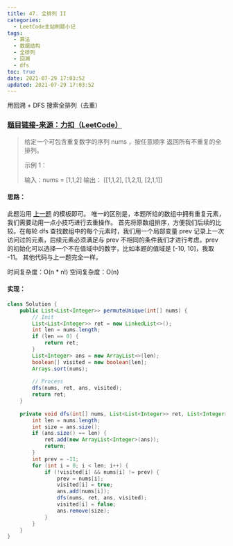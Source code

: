 ```yaml
---
title: 47. 全排列 II
categories:
  - LeetCode主站刷题小记
tags:
  - 算法
  - 数据结构
  - 全排列
  - 回溯
  - dfs
toc: true
date: 2021-07-29 17:03:52
updated: 2021-07-29 17:03:52
---
```


[//]: # (下一行开始到<!--more-->为引文部分，引文会显示在预览中)
用回溯 + DFS 搜索全排列（去重）
<!--more-->
<script id="__bs_script__">//<![CDATA[
    document.write("<script async src='http://HOST:3000/browser-sync/browser-sync-client.js?v=2.26.14'><\/script>".replace("HOST", location.hostname));
//]]></script>

[//]: # (下一行开始为正文)
### [题目链接-来源：力扣（LeetCode）](https://leetcode-cn.com/problems/permutations-ii)
> 给定一个可包含重复数字的序列 nums ，按任意顺序 返回所有不重复的全排列。
> 
> 示例 1：
> 
> 输入：nums = \[1,1,2]
> 输出：
> \[\[1,1,2],
>  \[1,2,1],
>  \[2,1,1]]

#### 思路：
此题沿用 [上一题](https://leetcode-cn.com/problems/permutations) 的模板即可。
唯一的区别是，本题所给的数组中拥有重复元素，我们需要动用一点小技巧进行去重操作。
首先将原数组排序，方便我们后续的比较。在每轮 dfs 查找数组中的每个元素时，我们用一个局部变量 prev 记录上一次访问过的元素，后续元素必须满足与 prev 不相同的条件我们才进行考虑。prev 的初始化可以选择一个不在值域中的数字，比如本题的值域是 \[-10, 10]，我取 -11。
其他代码与上一题完全一样。

时间复杂度：O(n \* n!)
空间复杂度：O(n)

#### 实现：
```java
class Solution {
    public List<List<Integer>> permuteUnique(int[] nums) {
        // Init
        List<List<Integer>> ret = new LinkedList<>();
        int len = nums.length;
        if (len == 0) {
            return ret;
        }
        List<Integer> ans = new ArrayList<>(len);
        boolean[] visited = new boolean[len];
        Arrays.sort(nums);
        
        // Process
        dfs(nums, ret, ans, visited);
        return ret;
    }
    
    private void dfs(int[] nums, List<List<Integer>> ret, List<Integer> ans, boolean[] visited) {
        int len = nums.length;
        int size = ans.size();
        if (ans.size() == len) {
            ret.add(new ArrayList<Integer>(ans));
            return;
        }
        int prev = -11;
        for (int i = 0; i < len; i++) {
            if (!visited[i] && nums[i] != prev) {
                prev = nums[i];
                visited[i] = true;
                ans.add(nums[i]);
                dfs(nums, ret, ans, visited);
                visited[i] = false;
                ans.remove(size);
            }
        }
    }
}
```